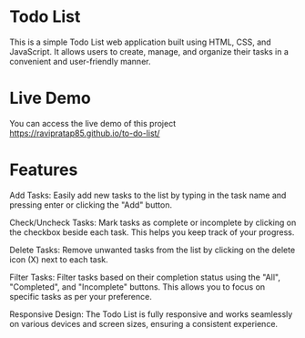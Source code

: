 

# Todo List #
This is a simple Todo List web application built using HTML, CSS, and JavaScript. It allows users to create, manage, and organize their tasks in a convenient and user-friendly manner.

# Live Demo 
You can access the live demo of this project  https://ravipratap85.github.io/to-do-list/

# Features #
Add Tasks: Easily add new tasks to the list by typing in the task name and pressing enter or clicking the "Add" button.

Check/Uncheck Tasks: Mark tasks as complete or incomplete by clicking on the checkbox beside each task. This helps you keep track of your progress.

Delete Tasks: Remove unwanted tasks from the list by clicking on the delete icon (X) next to each task.

Filter Tasks: Filter tasks based on their completion status using the "All", "Completed", and "Incomplete" buttons. This allows you to focus on specific tasks as per your preference.

Responsive Design: The Todo List is fully responsive and works seamlessly on various devices and screen sizes, ensuring a consistent experience.

